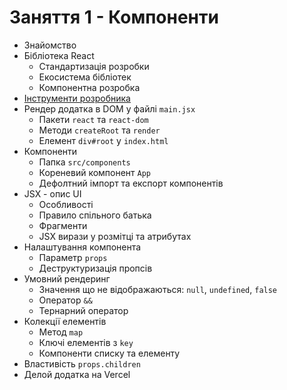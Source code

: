 # Заняття 1 - Компоненти

- Знайомство
- Бібліотека React
  - Стандартизація розробки
  - Екосистема бібліотек
  - Компонентна розробка
- [Інструменти розробника](https://react.dev/learn/react-developer-tools#browser-extension)
- Рендер додатка в DOM у файлі `main.jsx`
  - Пакети `react` та `react-dom`
  - Методи `createRoot` та `render`
  - Елемент `div#root` у `index.html`
- Компоненти
  - Папка `src/components`
  - Кореневий компонент `App`
  - Дефолтний імпорт та експорт компонентів
- JSX - опис UI
  - Особливості
  - Правило спільного батька
  - Фрагменти
  - JSX вирази у розмітці та атрибутах
- Налаштування компонента
  - Параметр `props`
  - Деструктуризація пропсів
- Умовний рендеринг
  - Значення що не відображаються: `null`, `undefined`, `false`
  - Оператор `&&`
  - Тернарний оператор
- Колекції елементів
  - Метод `map`
  - Ключі елементів з `key`
  - Компоненти списку та елементу
- Властивість `props.children`
- Делой додатка на Vercel
